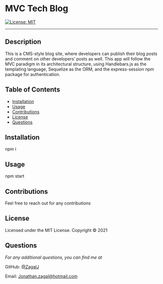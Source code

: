 # MVC Tech Blog

[![License: MIT](https://img.shields.io/badge/License-MIT-yellow.svg)](https://opensource.org/licenses/MIT)

---

## Description
This is a CMS-style blog site, where developers can publish their blog posts and comment on other developers’ posts as well. This app will follow the MVC paradigm in its architectural structure, using Handlebars.js as the templating language, Sequelize as the ORM, and the express-session npm package for authentication.

## Table of Contents
* [Installation](#installation)
* [Usage](#usage)
* [Contributions](#contributions)
* [License](#license)
* [Questions](#questions)

## Installation
npm i

## Usage
npm start

## Contributions
Feel free to reach out for any contributions

## License 
Licensed under the MIT License. Copyright © 2021

## Questions
*For any additional questions, you can find me at* 

GitHub: [@ZagalJ](https://github.com/ZagalJ/)

Email: [Jonathan.zagal@hotmail.com](mailto:Jonathan.zagal@hotmail.com)
